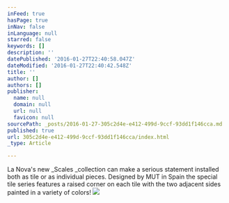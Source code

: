 ```yaml
---
inFeed: true
hasPage: true
inNav: false
inLanguage: null
starred: false
keywords: []
description: ''
datePublished: '2016-01-27T22:40:58.047Z'
dateModified: '2016-01-27T22:40:42.548Z'
title: ''
author: []
authors: []
publisher:
  name: null
  domain: null
  url: null
  favicon: null
sourcePath: _posts/2016-01-27-305c2d4e-e412-499d-9ccf-93dd1f146cca.md
published: true
url: 305c2d4e-e412-499d-9ccf-93dd1f146cca/index.html
_type: Article

---
```

La Nova's new _Scales _collection can make a serious statement installed both as tile or as individual pieces. Designed by MUT in Spain the special tile series features a raised corner on each tile with the two adjacent sides painted in a variety of colors!
![](https://the-grid-user-content.s3-us-west-2.amazonaws.com/e350129e-a54f-4fc1-ab51-0dee101b3430.JPG)